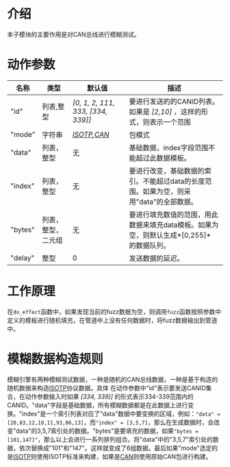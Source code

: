 # 介绍
本子模块的主要作用是对CAN总线进行模糊测试。

# 动作参数

|名称|类型|默认值|描述|
|---|----|-----|---|
|"id"|列表,整型|*[0, 1, 2, 111, 333, [334, 339]]*|要进行发送的的CANID列表。如果是 *[2,10]* ，这样的形式，则表示一个范围|
|"mode"|字符串|*[ISOTP](../isotp.md),[CAN](../can.md)*|包模式|
|"data"|列表，整型|无|基础数据，index字段范围不能超过此数据模板。|
|"index"|列表，整型|无|要进行改变，基础数据的索引。不能超过data的长度范围。如果为空，则采用"data"的全部数据。|
|"bytes"|列表，整型，二元组|无|要进行填充数值的范围，用此数据来填充data模板。如果为空，则默认生成*[0,255]* 的数据队列。|
|"delay"|整型|0|发送数据的延迟。|

# 工作原理

在`do_effect`函数中，如果发现当前的fuzz数据为空，则调用`fuzz`函数按照参数中定义的模板进行随机填充，在管道中上没有任何数据时，将fuzz数据输出到管道中。

# 模糊数据构造规则
模糊引擎有两种模糊测试数据，一种是随机的CAN总线数据，一种是基于构造的随机数据来构造[ISOTP](../isotp.md)协议数据。具体
在动作参数中"id"表示要发送CANID集合，在动作参数输入时如果 *[334, 339]]* 的形式表示334-339范围内的CANID。"data"字段是基础数据，所有模糊数据都是在此数据上进行变换。"index"是一个索引列表对应了"data"数据中要变换的区域，例如：`"data" = [20,83,12,10,11,93,06,13]`，而`"index" = [3,5,7]`，那么在生成数据时，会改变"data"的3,5,7索引处的数据。"bytes"是要填充的数据，如果`"bytes = [101,147]"`，那么以上会进行一系列排列组合。将"data"中的"3,5,7"索引处的数据，依次替换成"101"和"147"。这样就变成了6组数据。最后如果"mode"选定的是[ISOTP](../isotp.md)则使用ISOTP标准来构建，如果是[CAN](../can.md)则使用原始CAN包进行构建。